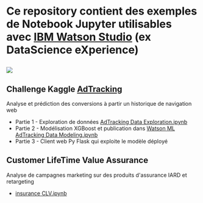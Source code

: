 <h1> Ce repository contient des exemples de Notebook Jupyter utilisables avec <a href="http://datascience.ibm.com">IBM Watson Studio</a> (ex DataScience eXperience)
<p>
<img src="http://biblioteca.uoc.edu/sites/default/files/IBM_Data%20Science.png">

<h2>Challenge Kaggle <a href="https://www.kaggle.com/c/talkingdata-adtracking-fraud-detection">AdTracking</a> </h2> 
<p>
Analyse et prédiction des conversions à partir un historique de navigation web
<ul>
    <li>Partie 1 - Exploration de données <a href="https://github.com/obarrot/dsx/blob/master/AdTracking%20Data%20Exploration.ipynb">AdTracking Data Exploration.ipynb</a>
    <li>Partie 2 - Modélisation XGBoost et publication dans <a href="https://www.ibm.com/cloud/machine-learning">Watson ML</a> <a href="https://github.com/obarrot/dsx/blob/master/AdTracking%20Data%20Modeling.ipynb">AdTracking Data Modeling.ipynb</a>
    <li> Partie 3 - Client web Py Flask qui exploite le modèle déployé
</ul>
<h2> Customer LifeTime Value Assurance</h2>
Analyse de campagnes marketing sur des produits d'assurance IARD et retargeting
<ul>
<li> <a href="https://github.com/obarrot/dsx/blob/master/insurance%20CLV.ipynb">insurance CLV.ipynb</a>
</ul>
